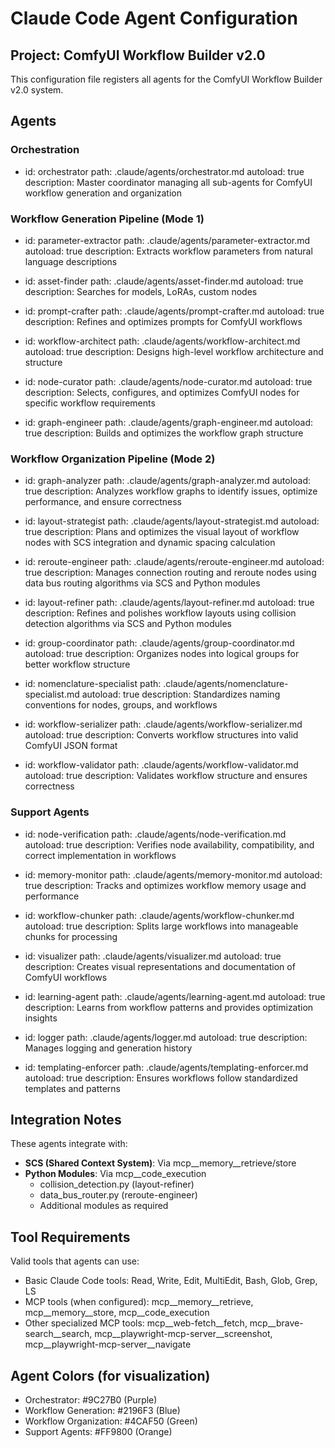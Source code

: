 # Claude Code Agent Configuration

## Project: ComfyUI Workflow Builder v2.0

This configuration file registers all agents for the ComfyUI Workflow Builder v2.0 system.

## Agents

### Orchestration
- id: orchestrator
  path: .claude/agents/orchestrator.md
  autoload: true
  description: Master coordinator managing all sub-agents for ComfyUI workflow generation and organization

### Workflow Generation Pipeline (Mode 1)
- id: parameter-extractor
  path: .claude/agents/parameter-extractor.md
  autoload: true
  description: Extracts workflow parameters from natural language descriptions

- id: asset-finder
  path: .claude/agents/asset-finder.md
  autoload: true
  description: Searches for models, LoRAs, custom nodes

- id: prompt-crafter
  path: .claude/agents/prompt-crafter.md
  autoload: true
  description: Refines and optimizes prompts for ComfyUI workflows

- id: workflow-architect
  path: .claude/agents/workflow-architect.md
  autoload: true
  description: Designs high-level workflow architecture and structure

- id: node-curator
  path: .claude/agents/node-curator.md
  autoload: true
  description: Selects, configures, and optimizes ComfyUI nodes for specific workflow requirements

- id: graph-engineer
  path: .claude/agents/graph-engineer.md
  autoload: true
  description: Builds and optimizes the workflow graph structure

### Workflow Organization Pipeline (Mode 2)
- id: graph-analyzer
  path: .claude/agents/graph-analyzer.md
  autoload: true
  description: Analyzes workflow graphs to identify issues, optimize performance, and ensure correctness

- id: layout-strategist
  path: .claude/agents/layout-strategist.md
  autoload: true
  description: Plans and optimizes the visual layout of workflow nodes with SCS integration and dynamic spacing calculation

- id: reroute-engineer
  path: .claude/agents/reroute-engineer.md
  autoload: true
  description: Manages connection routing and reroute nodes using data bus routing algorithms via SCS and Python modules

- id: layout-refiner
  path: .claude/agents/layout-refiner.md
  autoload: true
  description: Refines and polishes workflow layouts using collision detection algorithms via SCS and Python modules

- id: group-coordinator
  path: .claude/agents/group-coordinator.md
  autoload: true
  description: Organizes nodes into logical groups for better workflow structure

- id: nomenclature-specialist
  path: .claude/agents/nomenclature-specialist.md
  autoload: true
  description: Standardizes naming conventions for nodes, groups, and workflows

- id: workflow-serializer
  path: .claude/agents/workflow-serializer.md
  autoload: true
  description: Converts workflow structures into valid ComfyUI JSON format

- id: workflow-validator
  path: .claude/agents/workflow-validator.md
  autoload: true
  description: Validates workflow structure and ensures correctness

### Support Agents
- id: node-verification
  path: .claude/agents/node-verification.md
  autoload: true
  description: Verifies node availability, compatibility, and correct implementation in workflows

- id: memory-monitor
  path: .claude/agents/memory-monitor.md
  autoload: true
  description: Tracks and optimizes workflow memory usage and performance

- id: workflow-chunker
  path: .claude/agents/workflow-chunker.md
  autoload: true
  description: Splits large workflows into manageable chunks for processing

- id: visualizer
  path: .claude/agents/visualizer.md
  autoload: true
  description: Creates visual representations and documentation of ComfyUI workflows

- id: learning-agent
  path: .claude/agents/learning-agent.md
  autoload: true
  description: Learns from workflow patterns and provides optimization insights

- id: logger
  path: .claude/agents/logger.md
  autoload: true
  description: Manages logging and generation history

- id: templating-enforcer
  path: .claude/agents/templating-enforcer.md
  autoload: true
  description: Ensures workflows follow standardized templates and patterns

## Integration Notes

These agents integrate with:
- **SCS (Shared Context System)**: Via mcp__memory__retrieve/store
- **Python Modules**: Via mcp__code_execution
  - collision_detection.py (layout-refiner)
  - data_bus_router.py (reroute-engineer)
  - Additional modules as required

## Tool Requirements

Valid tools that agents can use:
- Basic Claude Code tools: Read, Write, Edit, MultiEdit, Bash, Glob, Grep, LS
- MCP tools (when configured): mcp__memory__retrieve, mcp__memory__store, mcp__code_execution
- Other specialized MCP tools: mcp__web-fetch__fetch, mcp__brave-search__search, mcp__playwright-mcp-server__screenshot, mcp__playwright-mcp-server__navigate

## Agent Colors (for visualization)
- Orchestrator: #9C27B0 (Purple)
- Workflow Generation: #2196F3 (Blue)
- Workflow Organization: #4CAF50 (Green)
- Support Agents: #FF9800 (Orange)